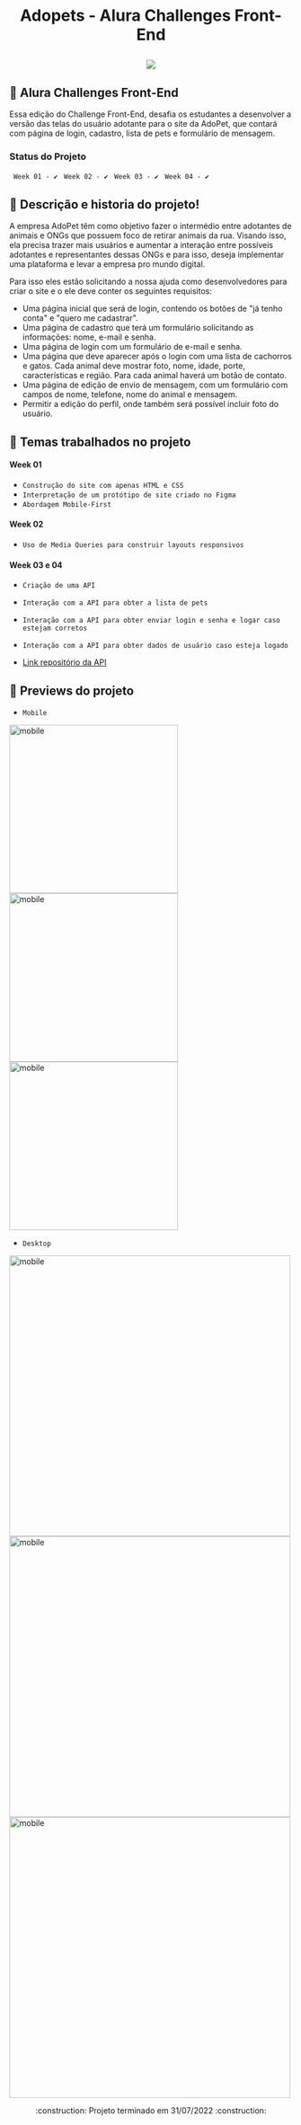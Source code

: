 <h1 align="center">
  <p align="center">Adopets -  Alura Challenges Front-End</p>
  <a href="https://adopet-beryl.vercel.app/"><img src="https://i.imgur.com/yoWxPwX.jpg"></a>
</h1>

## 🎯 Alura Challenges Front-End
<p>Essa edição do Challenge Front-End, desafia os estudantes a desenvolver a versão das telas do usuário adotante para o site da AdoPet, que contará com página de login, cadastro, lista de pets e formulário de mensagem.</p>

### Status do Projeto

`` Week 01 - ✔️``
`` Week 02 - ✔️``
`` Week 03 - ✔️``
`` Week 04 - ✔️``

## :bookmark_tabs: Descrição e historia do projeto!

<p>A empresa AdoPet têm como objetivo fazer o intermédio entre adotantes de animais e ONGs que possuem foco de retirar animais da rua. Visando isso, ela precisa trazer mais usuários e aumentar a interação entre possíveis adotantes e representantes dessas ONGs e para isso, deseja implementar uma plataforma e levar a empresa pro mundo digital.</p>

<p>Para isso eles estão solicitando a nossa ajuda como desenvolvedores para criar o site e o ele deve conter os seguintes requisitos:</p>

- Uma página inicial que será de login, contendo os botões de "já tenho conta" e "quero me cadastrar".
- Uma página de cadastro que terá um formulário solicitando as informações: nome, e-mail e senha.
- Uma página de login com um formulário de e-mail e senha.
- Uma página que deve aparecer após o login com uma lista de cachorros e gatos. Cada animal deve mostrar foto, nome, idade, porte, características e região. Para cada animal haverá um botão de contato.
- Uma página de edição de envio de mensagem, com um formulário com campos de nome, telefone, nome do animal e mensagem.
- Permitir a edição do perfil, onde também será possível incluir foto do usuário.


## :blue_book: Temas trabalhados no projeto
#### Week 01
- ``Construção do site com apenas HTML e CSS``
- ``Interpretação de um protótipo de site criado no Figma``
- ``Abordagem Mobile-First``

#### Week 02
- ``Uso de Media Queries para construir layouts responsivos``

#### Week 03 e 04
- ``Criação de uma API``
- ``Interação com a API para obter a lista de pets``
- ``Interação com a API para obter enviar login e senha e logar caso estejam corretos``
- ``Interação com a API para obter dados de usuário caso esteja logado``

- <a href="https://github.com/Moscarde/restapiadopet">Link repositório da API</a>


## :hammer: Previews do projeto

- `Mobile`

<div>
<img align=top src="https://i.imgur.com/ZUxBOtH.png" alt="mobile" height=300/>
<img align=top src="https://i.imgur.com/OIJto0z.png" alt="mobile" height=300/>
<img align=top src="https://i.imgur.com/DT5yxxo.png" alt="mobile" height=300/>
</div>


- `Desktop`

<img  src="https://i.imgur.com/zvJT2ZP.png" alt="mobile" width=500 /> 
<img src="https://i.imgur.com/N8RkZQH.png" alt="mobile" width=500/> 
<img src="https://i.imgur.com/yDrXTtV.png" alt="mobile" width=500/> 


<p align="center">:construction: Projeto terminado em 31/07/2022 :construction:</p> 
